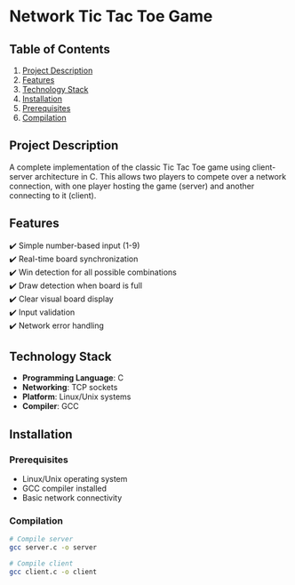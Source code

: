 # Network Tic Tac Toe Game

## Table of Contents
1. [Project Description](#project-description)
2. [Features](#features)
3. [Technology Stack](#technology-stack)
4. [Installation](#installation)
5. [Prerequisites](#Prerequisites)
6. [Compilation](#Compilation)


## Project Description
A complete implementation of the classic Tic Tac Toe game using client-server architecture in C. This allows two players to compete over a network connection, with one player hosting the game (server) and another connecting to it (client).

## Features
✔️ Simple number-based input (1-9)  
✔️ Real-time board synchronization  
✔️ Win detection for all possible combinations  
✔️ Draw detection when board is full  
✔️ Clear visual board display  
✔️ Input validation  
✔️ Network error handling  

## Technology Stack
- **Programming Language**: C
- **Networking**: TCP sockets
- **Platform**: Linux/Unix systems
- **Compiler**: GCC

## Installation

### Prerequisites
- Linux/Unix operating system
- GCC compiler installed
- Basic network connectivity

### Compilation
```bash
# Compile server
gcc server.c -o server

# Compile client
gcc client.c -o client
